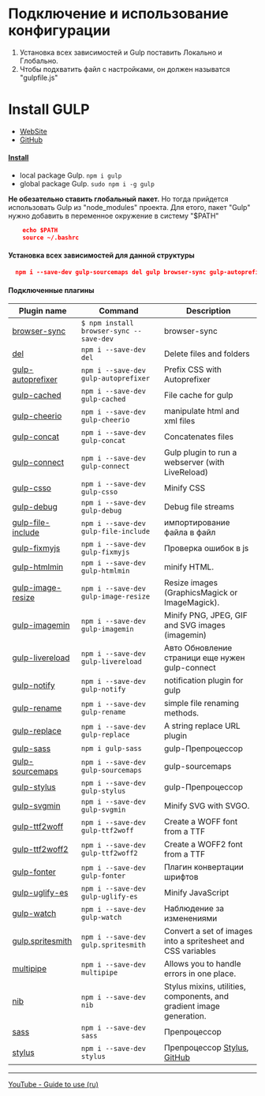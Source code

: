  
# Подключение и использование конфигурации
 1) Установка всех зависимостей и Gulp поставить Локально и Глобально.
 2) Чтобы подхватить файл с настройками, он должен называтся "gulpfile.js"
 

# Install GULP
+ [WebSite](https://gulpjs.com/)
+ [GitHub](https://github.com/gulpjs/gulp)

#### [Install](https://gulpjs.com/docs/en/getting-started/quick-start) 
+ local package Gulp. `npm i gulp`
+ global package Gulp. `sudo npm i -g gulp`

<b>Не обезательно ставить глобальный пакет.</b> Но тогда прийдется использовать Gulp из "node_modules" проекта.
Для етого, пакет "Gulp" нужно добавить в переменное окружение в систему "$PATH"
```json
    echo $PATH
    source ~/.bashrc
```

#### Установка всех зависимостей для данной структуры
```json
  npm i --save-dev gulp-sourcemaps del gulp browser-sync gulp-autoprefixer gulp-cached gulp-cheerio gulp-concat gulp-connect gulp-csso gulp-debug gulp-fixmyjs gulp-htmlmin gulp-image-resize gulp-imagemin gulp-livereload gulp-notify gulp-rename gulp-replace gulp-shorthand gulp-stylus gulp-svgmin gulp-uglify gulp-watch gulp.spritesmith multipipe nib stylus
```

#### Подключенные плагины
Plugin name         | Command       | Description
---                 | ---           | ---
[browser-sync](https://browsersync.io/docs/gulp) | `$ npm install browser-sync --save-dev` | browser-sync
[del](https://www.npmjs.com/package/del) | `npm i --save-dev del` | Delete files and folders
[gulp-autoprefixer](https://www.npmjs.com/package/gulp-autoprefixer) | `npm i --save-dev gulp-autoprefixer`  | Prefix CSS with Autoprefixer
[gulp-cached](https://www.npmjs.com/package/gulp-cached) | `npm i --save-dev gulp-cached`  | File cache for gulp
[gulp-cheerio](https://www.npmjs.com/package/gulp-cheerio) | `npm i --save-dev gulp-cheerio` | manipulate html and xml files
[gulp-concat](https://www.npmjs.com/package/gulp-concat) | `npm i --save-dev gulp-concat`  | Concatenates files
[gulp-connect](https://www.npmjs.com/package/gulp-connect) | `npm i --save-dev gulp-connect`  | Gulp plugin to run a webserver (with LiveReload)
[gulp-csso](https://www.npmjs.com/package/gulp-csso) | `npm i --save-dev gulp-csso`     |  Minify CSS 
[gulp-debug](https://www.npmjs.com/package/gulp-debug) | `npm i --save-dev gulp-debug` | Debug file streams 
[gulp-file-include](https://www.npmjs.com/package/gulp-file-include) | `npm i --save-dev gulp-file-include` | импортирование файла в файл
[gulp-fixmyjs](https://www.npmjs.com/package/gulp-fixmyjs) | `npm i --save-dev gulp-fixmyjs` | Проверка ошибок в js
[gulp-htmlmin](https://www.npmjs.com/package/gulp-htmlmin) | `npm i --save-dev gulp-htmlmin` | minify HTML.
[gulp-image-resize](https://www.npmjs.com/package/gulp-image-resize) | `npm i --save-dev gulp-image-resize` | Resize images (GraphicsMagick or ImageMagick).
[gulp-imagemin](https://www.npmjs.com/package/gulp-imagemin) | `npm i --save-dev gulp-imagemin` | Minify PNG, JPEG, GIF and SVG images (imagemin)
[gulp-livereload](https://www.npmjs.com/package/gulp-livereload) | `npm i --save-dev gulp-livereload` | Авто Обновление страници еще нужен gulp-connect
[gulp-notify](https://www.npmjs.com/package/gulp-notify) | `npm i --save-dev gulp-notify` | notification plugin for gulp
[gulp-rename](https://www.npmjs.com/package/gulp-rename) | `npm i --save-dev gulp-rename` | simple file renaming methods.
[gulp-replace](https://www.npmjs.com/package/gulp-replace) | `npm i --save-dev gulp-replace` | A string replace URL plugin
[gulp-sass](https://www.npmjs.com/package/gulp-sass) | `npm i gulp-sass` | gulp-Препроцессор
[gulp-sourcemaps](https://www.npmjs.com/package/gulp-sourcemaps) | `npm i --save-dev gulp-sourcemaps`  | gulp-sourcemaps
[gulp-stylus](https://www.npmjs.com/package/gulp-stylus) | `npm i --save-dev gulp-stylus` | gulp-Препроцессор
[gulp-svgmin](https://www.npmjs.com/package/gulp-svgmin) | `npm i --save-dev gulp-svgmin` | Minify SVG with SVGO.
[gulp-ttf2woff](https://www.npmjs.com/package/gulp-ttf2woff) | `npm i --save-dev gulp-ttf2woff` | Create a WOFF font from a TTF
[gulp-ttf2woff2](https://www.npmjs.com/package/gulp-ttf2woff2) | `npm i --save-dev gulp-ttf2woff2` | Create a WOFF2 font from a TTF
[gulp-fonter](https://www.npmjs.com/package/gulp-fonter) | `npm i --save-dev gulp-fonter` | Плагин конвертации шрифтов 
[gulp-uglify-es](https://www.npmjs.com/package/gulp-uglify-es) | `npm i --save-dev gulp-uglify-es` | Minify JavaScript 
[gulp-watch](https://www.npmjs.com/package/gulp-watch) | `npm i --save-dev gulp-watch` | Наблюдение за изменениями
[gulp.spritesmith](https://www.npmjs.com/package/gulp.spritesmith) | `npm i --save-dev gulp.spritesmith` | Convert a set of images into a spritesheet and CSS variables
[multipipe](https://www.npmjs.com/package/multipipe) | `npm i --save-dev multipipe` | Allows you to handle errors in one place.
[nib](https://github.com/stylus/nib) | `npm i --save-dev nib`  | Stylus mixins, utilities, components, and gradient image generation.
[sass](https://www.npmjs.com/package/sass) | `npm i --save-dev sass`  | Препроцессор
[stylus](https://www.npmjs.com/package/stylus) | `npm i --save-dev stylus` | Препроцессор [Stylus](http://stylus-lang.com/), [GitHub](https://github.com/shama/stylus-loader)

-----

[YouTube - Guide to use (ru)](https://www.youtube.com/playlist?list=PLxZpOFEb1t7MDTyixGjvyS7eECEcV6w4N)
